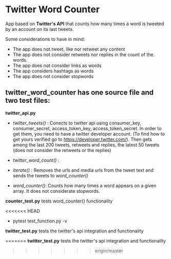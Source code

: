 # Twitter Word Counter
App based on **Twitter's API** that counts how many times a word is tweeted by an account on its last tweets. 

Some considerations to have in mind:

- The app does not tweet, like nor retweet any content
- The app does not consider retweets nor replies in the count of the words.
- The app does not consider links as words
- The app considers hashtags as words
- The app does not consider stopwords

## twitter_word_counter has one source file and two test files:

**twitter_api.py** 

- *twitter_tweets()* : Conects to twitter api using consumer_key, consumer_secret, access_token_key, access_token_secret. In order to get them, you need to have a twitter developer account. (To find how to get yours verified go to https://developer.twitter.com/). Then gets among the last 200 tweets, retweets and replies, the latest 50 tweets (does not consider the retweets or the replies)

- *twitter_word_count()* : 

- *iterate()* : Removes the urls and media urls from the tweet text and sends the tweets to *word_counter()*

- *word_counter()*: Counts how many times a word appears on a given array. It does not considerate stopwords. 

**counter_test.py** tests word_counter() functionality

<<<<<<< HEAD
* pytest test_function.py -v

**twitter_test.py** tests the twitter's api integration and functionality

=======
**twitter_test.py** tests the twitter's api integration and functionality
>>>>>>> origin/master
